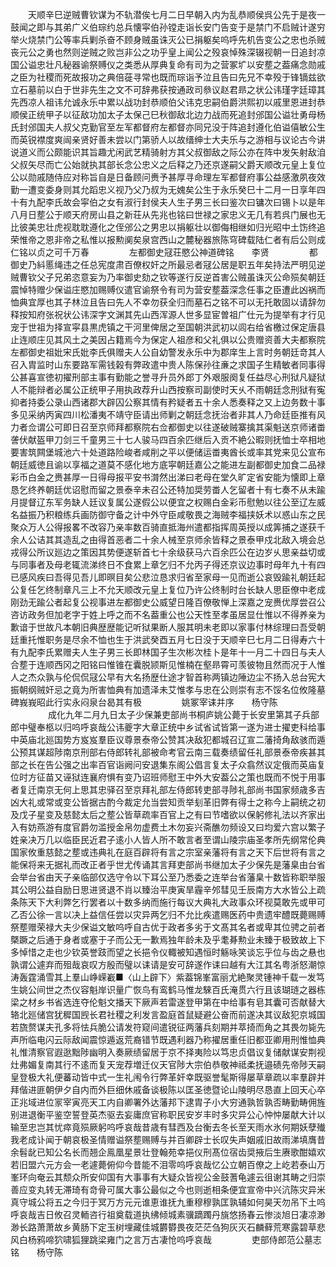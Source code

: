 <!-- { "loadSidebar": true } -->
　　天顺辛巳逆贼曹钦谋为不轨潜俟七月二日早朝入内为乱恭顺侯呉公先于是夜一鼓闻之即与其弟广义伯琮约总兵懐寜伯孙镗走诣长安门告变于是禁门不启贼计遂穷举火烧禁门公等率兵剿杀奋不顾身贼虽诛灭公已捐躯矣呜呼先机告变公之忠也杀贼丧元公之勇也然则逆贼之败岂非公之功乎皇上闻公之殁哀悼殊深辍视朝一日追封凉国公谥忠壮凡秘器谕祭赙仪之类悉从厚典复命有司为之营冢圹以安塟之葢痛念勋戚之臣为社稷而死故报功之典倍蓰寻常也既而琮诣予泣且告曰先兄不幸殁于锋镝兹欲立石墓前以白于世非先生之文不可辞弗获按通政司叅议赵君昻之状公讳瑾字廷璋其先西凉人祖讳允诚永乐中累以战功封恭顺伯父讳克忠嗣伯爵洪熙初以戚里恩进封恭顺侯正统甲子以征敌功加太子太保己巳秋御敌北边力战而死追封邠国公谥壮勇母杨氏封邠国夫人叔父克勤官至左军都督府左都督亦同兄没于阵追封遵化伯谥僖敏公生而英锐襟度爽闿亲贤好善未尝以门第骄人以故缙绅士大夫乐与之游相与议论古今讲说道义而公颇能识其旨趣尤闲武艺精骑射方其父叔御敌之际公亦在阵中发矢射敌洎父叔矢尽而亡公始就执其部长念公忠义之后释之乃还京遂嗣父爵天顺改元皇上复位公以勋戚随侍应对称旨自是日备顾问赉予甚厚寻命理左军都督府事公益感激夙夜效勤一遭变委身则其允蹈忠义视乃父乃叔为无媿矣公生于永乐癸巳十二月一日享年四十有九配李氏故会寜伯之女有淑行封侯夫人生子男三长曰鉴次曰镛次曰锡卜以是年八月日塟公于顺天府房山县之新荘从先兆也铭曰世禄之家忠义无几有若呉门展也无比彼美忠壮虎视耽耽遵化之侄邠公之男忠以捐躯壮以御侮相继如归光昭中土饬终追荣惟帝之恩非帝之私惟以报勲阒矣泉宫西山之麓秘器旅陈穹碑载陆仁者有后公则成仁铭以贞之可千万春
　　
　　左都御史冦荘愍公神道碑铭　　李贤
　　
　　都御史乃紏慝绳违之任总宪度肃百僚权奸之所最忌者冦公居是职五年矣持法严明见逆贼曹钦父子兄弟恣意妄为乃率御史劾之钦等遂行反逆首害公贼虽诛灭公命殒矣朝廷震悼特赠少保谥庄愍加赐赙仪遣官谕祭令有司为营安塟葢深念任事之臣遭此凶祸而恤典宜厚也其子林泣且告曰先人不幸勿获全归而墓石之铭不可以无托敢固以请辞勿释按知府张祝状公讳深字文渊其先山西浑源人世多显宦曽祖广仕元为提举有才行见宠于世祖为择宣寜县黒虎镇之干河里俾居之至国朝洪武初以闾右给省檄过保定唐县止连顺庄见其风土之美因占籍焉今为保定人祖彦和父礼俱以公贵赠资善大夫都察院左都御史祖妣宋氏妣李氏俱赠夫人公自幼警发永乐中为郡庠生上言时务朝廷竒其人召入胄监时山东要路军需钱榖有弊政遣中贵人陈保孙往亷之求国子生精敏者同事得公甚喜宣徳初擢刑部主事有勤能之誉寻升员外郎丁外艰服阕复任益尽心刑狱凡疑狱人不能辩者必属公正统甲子用执政荐升山西按察司副使时天乆不雨朝廷念刑狱有寃抑者持委公录山西诸郡大辟囚公察其情有矜疑者五十余人悉奏释之又上边务数十事多见采纳丙寅四川松潘夷不靖守臣请出师剿之朝廷念抚治者非其人乃命廷臣推有风力者佥谓公可即日召至京师拜都察院右佥都御史以往遂破贼寨擒其渠魁送京师诸畨詟伏献盔甲刀剑三千童男三十七人骏马四百余匹继后入贡不絶公暇则抚恤士卒相地要害筑闗堡城池六十处道路险峻者咸削之平以便储运畨夷酋长或率其党来见公宣布朝廷威徳且谕以享福之道莫不感化地方底寜朝廷嘉公之能进左副都御史加食二品禄彩币白金之赉甚厚一日得母报平安书潸然出涕曰老母在堂久旷定省安能为懐即上章恳乞终养朝廷优诏慰而留之景泰辛未召公还特加奨劳畨人乞留者十有七奏不从未踰月提督辽东军务缺人廷议复属公遂假公以便宜之权赐白金彩币慰勉以往公至辽左威名益振乃积粮练兵画防御守备之计中外守臣咸敬畏之海贼李福挟妖术以惑山东之民聚众万人公得报畧不改容乃亲率数百骑直抵海州遣都指挥周英授以成筭捕之遂获千余人公诘其其造乱之由得首恶者二十余人械至京师余皆释之景泰甲戍北敌入境会总戎得公所议廵边之策因其势便遂斩首七十余级获马六百余匹公在边岁乆思亲益切或与同事者及母老辄流涕终日不食累上章乞归不允丙子得还京议边事时母年九十有四已感风疾曰吾得见吾儿即暝目矣公悲泣恳求归省至家母一见而逝公哀毁踰礼朝廷起公复任乞终制章凡三上不允天顺改元皇上复位乃许公终制时台长缺人思臣僚中老成刚劲无踰公者起复公视事进左都御史公威望日隆百僚敬惮上深嘉之宠赉优厚尝召公咨访政务但加老字于姓上呼之而不名葢重公也公天性至孝虽居显仕惟以不得养亲为歉谙于世故凡本朝旧典歴歴能记听狱果断人服其明未老即以家事付林综理曰吾受朝廷重托惟职务是尽余不恤也生于洪武癸酉五月七日没于天顺辛巳七月二日得寿六十有九配李氏累赠夫人生子男三长即林国子生次彬次桂卜是年十一月二十四日与夫人合塟于连顺西冈之阳铭曰惟锥在囊脱颕斯见惟楠在壑昻霄可羡彼物且然而况于人惟人之杰众孰与伦侃侃冦公早有大名扬歴仕途才智首称两镇边陲边尘不扬入总台宪大振朝纲贼奸忌之竟为所害恤典有加遗泽未艾惟孝与忠在公则崇有志不馁名位攸隆墓碑峩峩昭此行实永闷泉台曷其有极
　　
　　姚冢宰诔并序　　杨守陈
　　
　　成化九年二月九日太子少保兼吏部尚书桐庐姚公薨于长安里第其子兵部郎中璧奉柩以归呜呼哀哉公讳夔字大章正统中乡试省试皆第一遂为进士擢吏科给事中英庙北廵国势方岌岌羣臣议尊景泰帝公赞其决敌犯都城召辽宣二藩掎角敌骇而遁公预其谋超陟南京刑部右侍郎转礼部被命考官云南三载奏绩留任礼部景泰帝疾甚其部之长在告公强之出率百官诣阙问安退集东阁公倡言复太子众翕然议定俄而英庙复位时方征苗又诬狱连襄府惧有变乃诏班师慰王中外大安葢公之策也既而不悦于用事者复迁南京无何上思其忠驿召至京拜礼部左侍郎转吏部寻陟礼部尚书国家频歳多吉凶大礼或常或变公皆据古酌今裁定允当尝知贡举刬革旧弊有得士之称今上嗣统之初及戊子星变及慈懿太后之塟公皆草疏率百官上之有曰节嗜欲以保躬修礼法以齐家出入有妨燕游有度官爵勿滥授金帛勿虚费土木勿妄兴斋醮勿频设又曰均爱六宫以繁子姓亲决万几以临臣民近君子逺小人皆人所不敢言者至谓山陵宗庙圣孝所先纲常伦典国家攸重慈懿之塟或违典礼在庭百辟将有言之宗室亲藩将有言之天下后世将有言之能保将来无据礼而改正者乎世尤传诵其言拜吏部尚书继加太子少保先是藩臬由台省会举台省由天子亲临部仅选守令以下耳公至乃悉委之连举台省藩臬十数皆称职举服其公明公益自励日思进贤退不肖以臻治平庚寅旱霾辛邜彗见壬辰南方大水皆公上疏条陈天下大利弊乞行罢者以十数多纳而施行每议大典礼大政事众环视莫敢先或甲可乙否公徐一言以决上益信任尝以灾异两乞归不允比疾遣赐医药中贵遗牢醴既薨赐赙祭塟赠荣禄大夫少保谥文敏呜呼自古优于政者多劣于文髙其名者或卑其位骋之前者槩蹶之后通于身者或塞于子而公无一歉焉独年龄未及乎耄朞勲业未臻于极致故上下多悼惜之走也少钦英誉跂而望之长挹令仪輙被知遇恒时觞咏笑谈忘乎位与齿之悬也孰谓公遽弃而殂哉哀叹方殷而璧以诔请是安可辞遂作诔曰越有大江其名粤浙怒潮惊涛轰霆涌雪其上羣山峥嵘嶻■〈山上辟下〉紫葢锦峯富丽尤絶聚灵锺神千载一发笃生姚公间世之杰仪容魁岸识量广恢鸟有鸾鹤马惟龙騋百氏淹贯六行且该瑚琏之器栋梁之材乡书省选连夺伦魁文播天下厥声若雷遂登甲第在中给事有皂其囊可否献替大辂北廵储宫犹穉国觊长君社稷之利发言盈庭首鼠疑避公奋而前遂决其议敌犯京城国若旒赘谋夫孔多将怯兵脆公请发符窥间遣锐征两藩兵刻期并萃掎而角之其畏勿毙先声所临电闪云际敌闻震惊遁返荒裔错节既遇利器乃称擢居重任旧都亚卿用刑惟恤典礼惟清察官遐逖黜陟幽明入奏厥绩留居于京不择夷险以笃忠贞倡议复储献谋安荆视灶弗媚复南其行不逺而复天宠荐増迁仪天官陟大宗伯恭敬神祗柔抚邉碛先帝陟天嗣皇登极大礼便蕃动皆中式一生礼闱令行弊革奸幸既驱誉髦斯得屡草章疏以率羣辟并拜偕进匪朝伊夕自内而外巨细休戚备谈极陈以匡圣徳暨论山陵明尽恳直上回天心卒正兆域进位冡宰寅亮天工内自卿署外达藩邦下逮胄子小大穷通孰哲孰否畴勤畴佣旌别进退衡平鉴空誓登英杰驱去妄庸庶官称职民安岁丰时多灾异公心忡忡屡献大计以输至忠岂其忧瘁竟殒厥躬呜呼哀哉昔歳有彗西及台衡去冬长至天雨水氷何期妖孽殱我老成讣闻于朝哀极圣情赠谥祭塟赐赙与并百卿辟士长叹失声姻戚旧故雨涕填膺昔余髫龀已知公名长而翘企鳯凰星景壮登翰苑幸挹仪刑髙位宿齿奨掖后生赓歌酣嬉欢若旧盟六元方会一老遽薨俯仰今昔能不泪零呜呼哀哉忆公立朝百僚之上屹若泰山万峯环向奄云其颓众所安仰国有大事事有大疑众皆视公金鼓蓍龟遽云徂谢其畴之归崇善应变丸转无滞琦有竒骨可属大事公最似之今也则逝相条便宜宣帝中兴沆陈灾异米真守城公将五之今归于冥万方元元谁恵谁抚九重穆穆孰匡孰辅如何昊天勿吊下土呜呼哀哉吉日攸召灵輀咨行祖奠载道执绋倾城素骥蹢躅丹旐悠扬春云惨淡旭日凄凉渺渺长路萧萧故乡黄肠下定玉树埋藏佳城欝欎畏夜茫茫刍狗灰灭石麟藓荒寒露碧草悲风白杨鸦啼狖啸狐狸跳梁雍门之言万古凄怆呜呼哀哉
　　
　　吏部侍郎范公墓志铭　　杨守陈
　　
